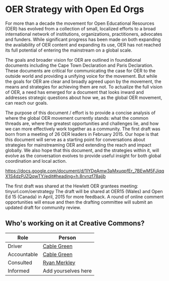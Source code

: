 # OER Strategy with Open Ed Orgs
For more than a decade the movement for Open Educational Resources (OER) has evolved from a collection of small, localized efforts to a broad international network of institutions, organizations, practitioners, advocates and funders. While significant progress has been made on both expanding the availability of OER content and expanding its use, OER has not reached its full potential of entering the mainstream on a global scale.

The goals and broader vision for OER are outlined in foundational documents including the Cape Town Declaration and Paris Declaration. These documents are critical for communicating the case for OER to the outside world and providing a unifying voice for the movement. But while the goals for OER are clear and broadly agreed upon by the movement, the means and strategies for achieving them are not. To actualize the full vision of OER, a need has emerged for a document that looks inward and addresses strategic questions about how we, as the global OER movement, can reach our goals. 

The purpose of this document / effort is to provide a concise analysis of where the global OER movement currently stands: what the common threads are, where the greatest opportunities and challenges lie, and how we can more effectively work together as a community. The first draft was born from a meeting of 26 OER leaders in February 2015. Our hope is that this document will serve as a starting point for conversations about strategies for mainstreaming OER and extending the reach and impact globally. We also hope that this document, and the strategies within it, will evolve as the conversation evolves to provide useful insight for both global coordination and local action. 

https://docs.google.com/document/d/1IYDeAmw3aMxuqpfEr_7BEwM5FJiqqX1S4dzPJZQqwTY/edit#heading=h.8rvnzf78ajjb

The first draft was shared at the Hewlett OER grantees meeting: tinyurl.com/oerstrategy The draft will be shared at OER15 (Wales) and Open Ed 15 (Canada) in April, 2015 for more feedback. A round of online comment opportunities will ensue and then the drafting committee will submit an updated draft for community review.

## Who's working on it at Creative Commons?

| Role  | Person |
| ------------- | ------------- |
| Driver  | [Cable Green](https://github.com/cablegreen)  |
| Accountable  | [Cable Green](https://github.com/cablegreen) |
| Consulted | [Ryan Merkley]( https://github.com/ryanmerkley) |
| Informed | Add yourselves here |
